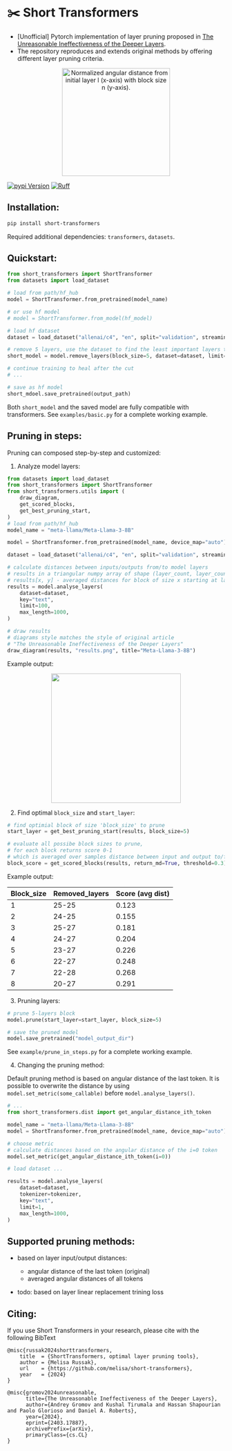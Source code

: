 # :scissors: Short Transformers

- [Unofficial] Pytorch implementation of layer pruning proposed in [The Unreasonable Ineffectiveness of the Deeper Layers](https://arxiv.org/pdf/2403.17887.pdf).
- The repository reproduces and extends original methods by offering different layer pruning criteria.

<p align="center">
<img src="./docs/merged.png" align="center" alt="Normalized angular distance from initial layer l (x-axis) with block size n (y-axis)." height='250'/>
</p>


[![pypi Version](https://img.shields.io/pypi/v/short-transformers.svg?style=flat-square&logo=pypi&logoColor=white)](https://pypi.org/project/short-transformers/)
[![Ruff](https://img.shields.io/endpoint?url=https://raw.githubusercontent.com/astral-sh/ruff/main/assets/badge/v2.json)](https://github.com/astral-sh/ruff)

## Installation:
```sh
pip install short-transformers
```

Required additional dependencies: `transformers`, `datasets`.

## Quickstart:
```python
from short_transformers import ShortTransformer
from datasets import load_dataset

# load from path/hf_hub
model = ShortTransformer.from_pretrained(model_name)

# or use hf model
# model = ShortTransformer.from_model(hf_model)

# load hf dataset
dataset = load_dataset("allenai/c4", "en", split="validation", streaming=True)

# remove 5 layers, use the dataset to find the least important layers to remove
short_model = model.remove_layers(block_size=5, dataset=dataset, limit=1000)

# continue training to heal after the cut
# ...

# save as hf model
short_mdoel.save_pretrained(output_path)
```

Both `short_model` and the saved model are fully compatible with transformers. See `examples/basic.py` for a complete working example.

## Pruning in steps:

Pruning can composed step-by-step and customized:

1. Analyze model layers:
```python
from datasets import load_dataset
from short_transformers import ShortTransformer
from short_transformers.utils import (
    draw_diagram,
    get_scored_blocks,
    get_best_pruning_start,
)
# load from path/hf_hub
model_name = "meta-llama/Meta-Llama-3-8B"

model = ShortTransformer.from_pretrained(model_name, device_map="auto")

dataset = load_dataset("allenai/c4", "en", split="validation", streaming=True)

# calculate distances between inputs/outputs from/to model layers
# results in a triangular numpy array of shape (layer_count, layer_count)
# results[x, y] - averaged distances for block of size x starting at layer y
results = model.analyse_layers(
    dataset=dataset,
    key="text",
    limit=100,
    max_length=1000,
)

# draw results
# diagrams style matches the style of original article
# "The Unreasonable Ineffectiveness of the Deeper Layers"
draw_diagram(results, "results.png", title="Meta-Llama-3-8B")
```

Example output:
<p align="center">
<img src="./docs/Meta-Llama-3-8B.png" align="center" width='300'/>
</p>

2. Find optimal `block_size` and `start_layer`:
```python
# find optimial block of size 'block_size' to prune
start_layer = get_best_pruning_start(results, block_size=5)

# evaluate all possibe block sizes to prune,
# for each block returns score 0-1
# which is averaged over samples distance between input and output to/from a block
block_score = get_scored_blocks(results, return_md=True, threshold=0.3)
```

Example output:

| Block_size | Removed_layers | Score (avg dist)|
| -------- | ------- | -------- |
| 1 | 25-25 | 0.123|
| 2 | 24-25 | 0.155|
| 3 | 25-27 | 0.181|
| 4 | 24-27 | 0.204|
| 5 | 23-27 | 0.226|
| 6 | 22-27 | 0.248|
| 7 | 22-28 | 0.268|
| 8 | 20-27 | 0.291|


3. Pruning layers:

```python
# prune 5-layers block
model.prune(start_layer=start_layer, block_size=5)

# save the pruned model
model.save_pretrained("model_output_dir")
```

See `example/prune_in_steps.py` for a complete working example.

4. Changing the pruning method:

Default pruning method is based on angular distance of the last token.
It is possible to overwrite the distance by using `model.set_metric(some_callable)` before `model.analyse_layers()`.

```python
# ...
from short_transformers.dist import get_angular_distance_ith_token

model_name = "meta-llama/Meta-Llama-3-8B"
model = ShortTransformer.from_pretrained(model_name, device_map="auto")

# choose metric
# calculate distances based on the angular distance of the i=0 token
model.set_metric(get_angular_distance_ith_token(i=0))

# load dataset ...

results = model.analyse_layers(
    dataset=dataset,
    tokenizer=tokenizer,
    key="text",
    limit=1,
    max_length=1000,
)
```

## Supported pruning methods:
- based on layer input/output distances:
    - angular distance of the last token (original)
    - averaged angular distances of all tokens

- todo: based on layer linear replacement trining loss

## Citing:

If you use Short Transformers in your research, please cite with the following BibText

```bibtext
@misc{russak2024shorttransformers,
    title  = {ShortTransformers, optimal layer pruning tools},
    author = {Melisa Russak},
    url    = {https://github.com/melisa/short-transformers},
    year   = {2024}
}
```
```bibtext
@misc{gromov2024unreasonable,
      title={The Unreasonable Ineffectiveness of the Deeper Layers}, 
      author={Andrey Gromov and Kushal Tirumala and Hassan Shapourian and Paolo Glorioso and Daniel A. Roberts},
      year={2024},
      eprint={2403.17887},
      archivePrefix={arXiv},
      primaryClass={cs.CL}
}
```
